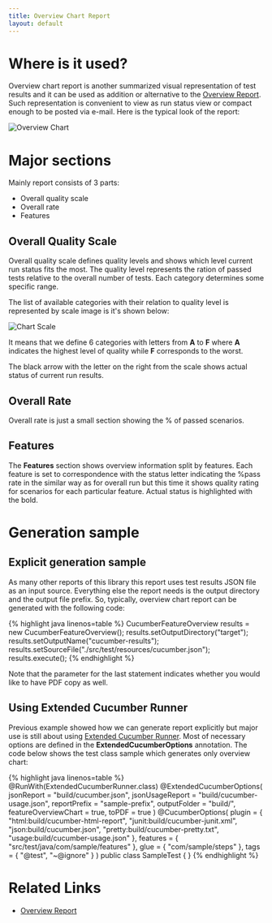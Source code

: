 ```yaml
---
title: Overview Chart Report
layout: default
---
```


# Where is it used?

Overview chart report is another summarized visual representation of test results and it can be used as addition or alternative to the [Overview Report](/cucumber-reports/overview-report). Such representation is convenient to view as run status view or compact enough to be posted via e-mail. Here is the typical look of the report:

![Overview Chart](/cucumber-reports/images/overview-chart-report/sample-report.png)

# Major sections

Mainly report consists of 3 parts:

* Overall quality scale
* Overall rate
* Features

## Overall Quality Scale

Overall quality scale defines quality levels and shows which level current run status fits the most. The quality level represents the ration of passed tests relative to the overall number of tests. Each category determines some specific range.

The list of available categories with their relation to quality level is represented by scale image is it's shown below:

![Chart Scale](/cucumber-reports/images/overview-chart-report/chart-scale.png)

It means that we define 6 categories with letters from **A** to **F** where **A** indicates the highest level of quality while **F** corresponds to the worst.

The black arrow with the letter on the right from the scale shows actual status of current run results.

## Overall Rate

Overall rate is just a small section showing the % of passed scenarios.

## Features

The **Features** section shows overview information split by features. Each feature is set to correspondence with the status letter indicating the %pass rate in the similar way as for overall run but this time it shows quality rating for scenarios for each particular feature. Actual status is highlighted with the bold.

# Generation sample

## Explicit generation sample

As many other reports of this library this report uses test results JSON file as an input source. Everything else the report needs is the output directory and the output file prefix. So, typically, overview chart report can be generated with the following code:

{% highlight java linenos=table %}
CucumberFeatureOverview results = new CucumberFeatureOverview();
results.setOutputDirectory("target");
results.setOutputName("cucumber-results");
results.setSourceFile("./src/test/resources/cucumber.json");
results.execute();
{% endhighlight %}

Note that the parameter for the last statement indicates whether you would like to have PDF copy as well.

## Using Extended Cucumber Runner

Previous example showed how we can generate report explicitly  but major use is still about using [Extended Cucumber Runner](/cucumber-reports/extended-cucumber-runner). Most of necessary options are defined in the **ExtendedCucumberOptions** annotation. The code below shows the test class sample which generates only overview chart:

{% highlight java linenos=table %}
@RunWith(ExtendedCucumberRunner.class)
@ExtendedCucumberOptions(
		jsonReport = "build/cucumber.json",
		jsonUsageReport = "build/cucumber-usage.json",
		reportPrefix = "sample-prefix",
		outputFolder = "build/",
		featureOverviewChart = true,
		toPDF = true
		)
@CucumberOptions(
        plugin = { "html:build/cucumber-html-report",
        		"junit:build/cucumber-junit.xml",
                "json:build/cucumber.json",
                "pretty:build/cucumber-pretty.txt",
                "usage:build/cucumber-usage.json"
                },
        features = { "src/test/java/com/sample/features" },
        glue = { "com/sample/steps" },
        tags = { "@test", "~@ignore" }
)
public class SampleTest {
}
{% endhighlight %}

# Related Links

* [Overview Report](/cucumber-reports/overview-report)